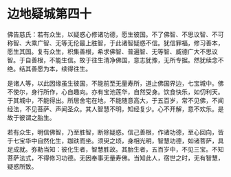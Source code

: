 # 边地疑城第四十
佛告慈氏：若有众生，以疑惑心修诸功德，愿生彼国。不了佛智、不思议智、不可称智、大乘广智、无等无伦最上胜智，于此诸智疑惑不信。犹信罪福，修习善本，愿生其国。复有众生，积集善根，希求佛智、普遍智、无等智、威德广大不思议智。于自善根，不能生信。故于往生清净佛国，意志犹豫，无所专据。然犹续念不绝。结其善愿为本，续得往生。

是诸人等，以此因缘虽生彼国，不能前至无量寿所，道止佛国界边，七宝城中。佛不使尔，身行所作，心自趣向。亦有宝池莲华，自然受身。饮食快乐，如忉利天。于其城中，不能得出。所居舍宅在地，不能随意高大，于五百岁，常不见佛，不闻经法，不见菩萨、声闻圣众。其人智慧不明，知经复少。心不开解，意不欢乐。是故于彼谓之胎生。

若有众生，明信佛智，乃至胜智，断除疑惑。信己善根，作诸功德，至心回向，皆于七宝华中自然化生，跏趺而坐。须臾之顷，身相光明，智慧功德，如诸菩萨，具足成就。弥勒当知：彼化生者，智慧胜故。其胎生者，五百岁中，不见三宝。不知菩萨法式，不得修习功德。无因奉事无量寿佛。当知此人，宿世之时，无有智慧，疑惑所致。
